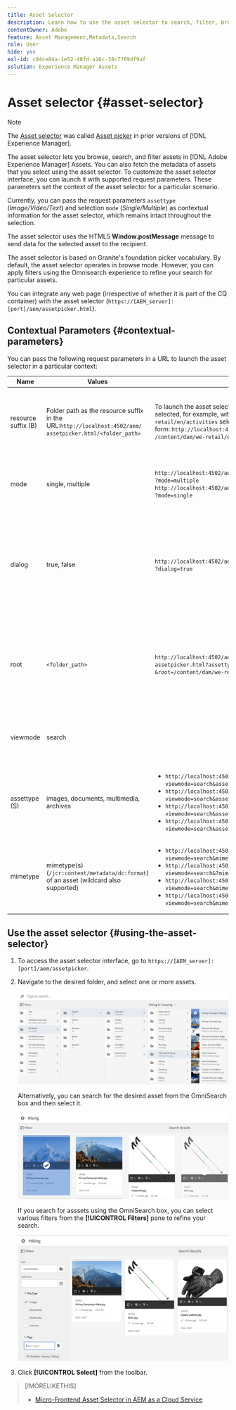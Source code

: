 ```yaml
---
title: Asset Selector
description: Learn how to use the asset selector to search, filter, browse, and fetch metadata for assets within Adobe Experience Manager Assets. Also learn how to customize the asset selector interface.
contentOwner: Adobe
feature: Asset Management,Metadata,Search
role: User
hide: yes
exl-id: c84ce84a-1e52-48fd-a16c-38c7769df9af
solution: Experience Manager Assets
---
```

# Asset selector {#asset-selector}

>[!NOTE]
>
>The [Asset selector](https://experienceleague.adobe.com/docs/experience-manager-cloud-service/content/assets/manage/asset-selector.html?lang=en) was called [Asset picker](https://helpx.adobe.com/experience-manager/6-2/assets/using/asset-picker.html) in prior versions of [!DNL Experience Manager].

The asset selector lets you browse, search, and filter assets in [!DNL Adobe Experience Manager] Assets. You can also fetch the metadata of assets that you select using the asset selector. To customize the asset selector interface, you can launch it with supported request parameters. These parameters set the context of the asset selector for a particular scenario.

Currently, you can pass the request parameters `assettype` (*Image/Video/Text*) and selection `mode` (*Single/Multiple*) as contextual information for the asset selector, which remains intact throughout the selection.

The asset selector uses the HTML5 **Window.postMessage** message to send data for the selected asset to the recipient.

The asset selector is based on Granite's foundation picker vocabulary. By default, the asset selector operates in browse mode. However, you can apply filters using the Omnisearch experience to refine your search for particular assets.

You can integrate any web page (irrespective of whether it is part of the CQ container) with the asset selector (`https://[AEM_server]:[port]/aem/assetpicker.html`).

## Contextual Parameters {#contextual-parameters}

You can pass the following request parameters in a URL to launch the asset selector in a particular context:

| Name | Values | Example | Purpose |
|---|---|---|---|
| resource suffix (B) | Folder path as the resource suffix in the URL:`http://localhost:4502/aem/`<br>`assetpicker.html/<folder_path>` | To launch the asset selector with a particular folder selected, for example, with the folder `/content/dam/we-retail/en/activities` selected, the URL should be of the form: `http://localhost:4502/aem/assetpicker.html`<br>`/content/dam/we-retail/en/activities?assettype=images` | If you require a particular folder to be selected when the asset selector is launched, passed it as a resource suffix. |
| mode | single, multiple | `http://localhost:4502/aem/assetpicker.html`<br>`?mode=multiple` <br> `http://localhost:4502/aem/assetpicker.html`<br>`?mode=single` | In multiple mode, you can select several assets simultaneously using the asset selector. |
| dialog | true, false | `http://localhost:4502/aem/assetpicker.html`<br>`?dialog=true` | Use these parameters to open the asset selector as Granite Dialog. This option is only applicable when you launch the asset selector through Granite Path Field, and configure it as pickerSrc URL. |
| root | `<folder_path>` | `http://localhost:4502/aem/`<br>`assetpicker.html?assettype=images`<br>`&root=/content/dam/we-retail/en/activities` | Use this option to specify the root folder for the asset selector. In this case, the asset selector lets you select only child assets (direct/indirect) under the root folder. |
| viewmode | search || To launch the asset selector in search mode, with assettype and mimetype parameters. |
| assettype (S) | images, documents, multimedia, archives | <ul><li>`http://localhost:4502/aem/assetpicker.html?viewmode=search&assettype=images`</li> <li>`http://localhost:4502/aem/assetpicker.html?viewmode=search&assettype=documents`</li> <li>`http://localhost:4502/aem/assetpicker.html?viewmode=search&assettype=multimedia`</li> <li>`http://localhost:4502/aem/assetpicker.html?viewmode=search&assettype=archives`</li> | Use this option to filter asset types based on the value passed. |
| mimetype | mimetype(s) (`/jcr:content/metadata/dc:format`) of an asset (wildcard also supported) | <ul><li>`http://localhost:4502/aem/assetpicker.html?viewmode=search&mimetype=image/png`</li>  <li>`http://localhost:4502/aem/assetpicker.html?viewmode=search&?mimetype=*png`</li>  <li>`http://localhost:4502/aem/assetpicker.html?viewmode=search&mimetype=*presentation`</li>  <li>`http://localhost:4502/aem/assetpicker?viewmode=search&mimetype=*presentation&mimetype=*png`</li></ul> | Use it to filter assets based on MIME type(s) |

## Use the asset selector {#using-the-asset-selector}

1. To access the asset selector interface, go to `https://[AEM_server]:[port]/aem/assetpicker`.
1. Navigate to the desired folder, and select one or more assets.

   ![chlimage_1-441](assets/chlimage_1-441.png)

   Alternatively, you can search for the desired asset from the OmniSearch box and then select it.

   ![chlimage_1-442](assets/chlimage_1-442.png)

   If you search for asssets using the OmniSearch box, you can select various filters from the **[!UICONTROL Filters]** pane to refine your search.

   ![chlimage_1-443](assets/chlimage_1-443.png)

1. Click **[!UICONTROL Select]** from the toolbar.

>[!MORELIKETHIS]
>
>* [Micro-Frontend Asset Selector in AEM as a Cloud Service ](https://experienceleague.adobe.com/docs/experience-manager-cloud-service/content/assets/manage/asset-selector.html?lang=en)
